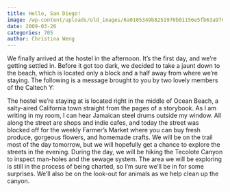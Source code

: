 ```yaml
---
title: Hello, San Diego!
image: /wp-content/uploads/old_images/6a0105349b8251970b01156e5fb63a970c.jpg
date: 2009-03-26
categories: 705
author: Christina Weng
---
```


We finally arrived at the hostel in the afternoon. It’s the
first day, and we’re getting settled in. Before it got too dark, we decided to take a
jaunt down to the beach, which is located only a block and a half away from
where we’re staying. The following is a message brought to you by two lovely
members of the Caltech Y:
 
The hostel we’re staying at is located right in the middle
of Ocean Beach, a salty-aired California town straight from the pages of a storybook. As I am writing in my room, I can hear Jamaican steel drums outside my
window. All along the street are shops and indie cafes, and today the street
was blocked off for the weekly Farmer’s Market where you can buy fresh produce,
gorgeous flowers, and homemade crafts. We will be on the trail most of the day
tomorrow, but we will hopefully get a chance to explore the streets in the evening. During the day, we will be hiking the Tecolote Canyon to inspect
man-holes and the sewage system. The area we will be exploring is still in the process
of being charted, so I’m sure we’ll be in for some surprises. We’ll also be on
the look-out for animals as we help clean up the canyon. 
